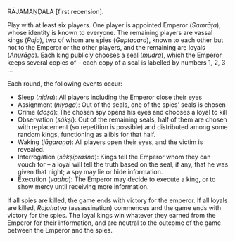 RĀJAMAṆḌALA [first recension].

Play with at least six players. One player is appointed Emperor (_Samrāṭa_), whose identity is known to everyone. The remaining players are vassal kings (_Raja_), two of whom are spies (_Guptacara_), known to each other but not to the Emperor or the other players, and the remaining are loyals (_Anurāga_). Each king publicly chooses a seal (_mudra_), which the Emperor keeps several copies of – each copy of a seal is labelled by numbers 1, 2, 3 …

Each round, the following events occur:

 - Sleep (_nidra_): All players including the Emperor close their eyes
 - Assignment (_niyoga_): Out of the seals, one of the spies’ seals is chosen
- Crime (_doṣa_): The chosen spy opens his eyes and chooses a loyal to kill
- Observation (_sākṣi_): Out of the remaining seals, half of them are chosen with replacement (so repetition is possible) and distributed among some random kings, functioning as alibis for that half.
 - Waking (_jāgaraṇa_): All players open their eyes, and the victim is revealed.
 - Interrogation (_sākṣipraśna_): Kings tell the Emperor whom they can vouch for – a loyal will tell the truth based on the seal, if any, that he was given that night; a spy may lie or hide information.
 - Execution (_vadha_): The Emperor may decide to execute a king, or to show mercy until receiving more information.

If all spies are killed, the game ends with victory for the emperor. If all loyals are killed, _Rajahatya_ (assassination) commences and the game ends with victory for the spies. The loyal kings win whatever they earned from the Emperor for their information, and are neutral to the outcome of the game between the Emperor and the spies.